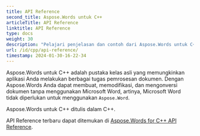 ```yaml
---
title: API Reference
second_title: Aspose.Words untuk C++
articleTitle: API Reference
linktitle: API Reference
type: docs
weight: 30
description: "Pelajari penjelasan dan contoh dari Aspose.Words untuk C++ kelas dan metode untuk menghasilkan, mengonversi, memodifikasi, merender, dan mencetak dokumen tanpa menggunakan Microsoft Word."
url: /id/cpp/api-reference/
timestamp: 2024-01-30-16-22-34
---
```


Aspose.Words untuk C++ adalah pustaka kelas asli yang memungkinkan aplikasi Anda melakukan berbagai tugas pemrosesan dokumen. Dengan Aspose.Words Anda dapat membuat, memodifikasi, dan mengonversi dokumen tanpa menggunakan Microsoft Word, artinya, Microsoft Word tidak diperlukan untuk menggunakan `Aspose.Word`.

Aspose.Words untuk C++ ditulis dalam C++.

API Reference terbaru dapat ditemukan di [Aspose.Words for C++ API Reference](https://reference.aspose.com/words/cpp/).

